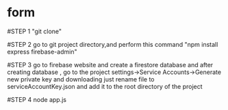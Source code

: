 # form
#STEP 1
"git clone"

#STEP 2
go to git project directory,and perform this command
"npm install express firebase-admin"

#STEP 3
go to firebase website and create a firestore database and after creating database , go to the project settings->Service Accounts->Generate new private key and downloading just rename file to serviceAccountKey.json and add it to the root directory of the project

#STEP 4
node app.js
